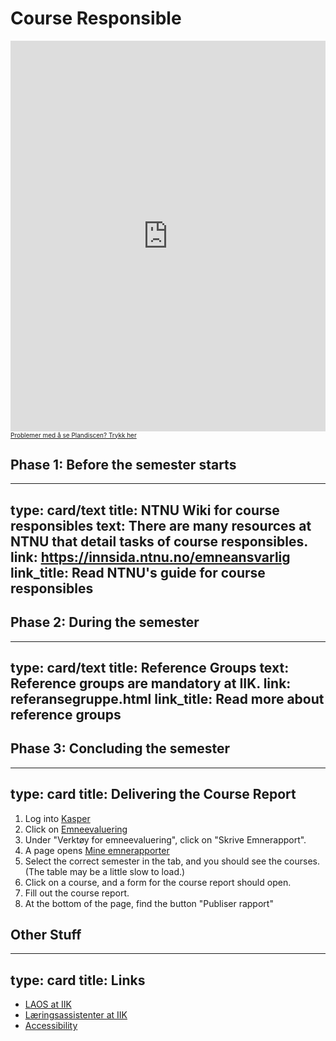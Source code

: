 
# Course Responsible


<div style="max-width:1000px;width:100%;"><div style="position: relative;padding-bottom: 117%;padding-top: 35px;height: 0;overflow: hidden;"><iframe src="https://create.plandisc.com/wheel/embed/6SoHEVF" scrolling="no" frameborder="0" style="position:absolute;top:0;left:0;width:100%;height:100%;"></iframe></div></div><a style="font-size:10px;" href="https://create.plandisc.com/6SoHEVF ">Problemer med å se Plandiscen? Trykk her</a>



## Phase 1: Before the semester starts

---
type: card/text
title: NTNU Wiki for course responsibles
text: There are many resources at NTNU that detail tasks of course responsibles.
link: https://innsida.ntnu.no/emneansvarlig
link_title: Read NTNU's guide for course responsibles
---




## Phase 2: During the semester

---
type: card/text
title: Reference Groups
text: Reference groups are mandatory at IIK.
link: referansegruppe.html
link_title: Read more about reference groups
---



## Phase 3: Concluding the semester

---
type: card
title: Delivering the Course Report
---
1. Log into [Kasper](https://studntnu.sharepoint.com/sites/studieplanlegging)
2. Click on [Emneevaluering](https://studntnu.sharepoint.com/sites/studieplanlegging/SitePages/Startside-emne.aspx)
3. Under "Verktøy for emneevaluering", click on "Skrive Emnerapport".
4. A page opens [Mine emnerapporter](https://studntnu.sharepoint.com/sites/studieplanlegging/SitePages/Mine-emnerapporter.aspx)
5. Select the correct semester in the tab, and you should see the courses. (The table may be a little slow to load.)
6. Click on a course, and a form for the course report should open. 
7. Fill out the course report. 
8. At the bottom of the page, find the button "Publiser rapport"


## Other Stuff

---
type: card
title: Links
---
* [LAOS at IIK](laos.html)
* [Læringsassistenter at IIK](læringsassistenter.html)
* [Accessibility](https://i.ntnu.no/wiki/-/wiki/Norsk/Forelese+for+studenter+med+funksjonsnedsettelse)





